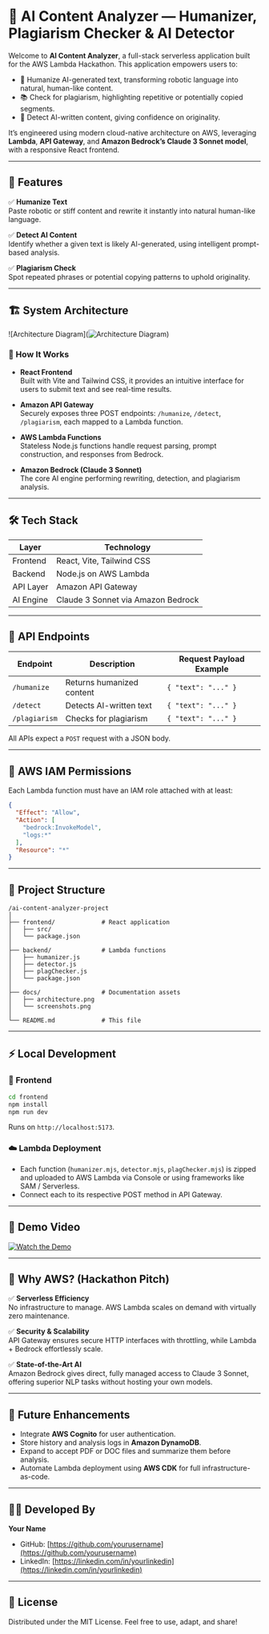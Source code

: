 
# 🧠 AI Content Analyzer — Humanizer, Plagiarism Checker & AI Detector

Welcome to **AI Content Analyzer**, a full-stack serverless application built for the AWS Lambda Hackathon.
This application empowers users to:

- 🧠 Humanize AI-generated text, transforming robotic language into natural, human-like content.
- 📚 Check for plagiarism, highlighting repetitive or potentially copied segments.
- 🤖 Detect AI-written content, giving confidence on originality.

It’s engineered using modern cloud-native architecture on AWS, leveraging **Lambda**, **API Gateway**, and **Amazon Bedrock’s Claude 3 Sonnet model**, with a responsive React frontend.

---

## 🚀 Features

✅ **Humanize Text**  
Paste robotic or stiff content and rewrite it instantly into natural human-like language.

✅ **Detect AI Content**  
Identify whether a given text is likely AI-generated, using intelligent prompt-based analysis.

✅ **Plagiarism Check**  
Spot repeated phrases or potential copying patterns to uphold originality.

---

## 🏗️ System Architecture

![Architecture Diagram](![Architecture Diagram](https://github.com/user-attachments/assets/7ac43750-8ef3-43f0-b115-210805543a7f))

### 📝 How It Works
- **React Frontend**  
  Built with Vite and Tailwind CSS, it provides an intuitive interface for users to submit text and see real-time results.

- **Amazon API Gateway**  
  Securely exposes three POST endpoints: `/humanize`, `/detect`, `/plagiarism`, each mapped to a Lambda function.

- **AWS Lambda Functions**  
  Stateless Node.js functions handle request parsing, prompt construction, and responses from Bedrock.

- **Amazon Bedrock (Claude 3 Sonnet)**  
  The core AI engine performing rewriting, detection, and plagiarism analysis.

---

## 🛠️ Tech Stack

| Layer             | Technology                                  |
|-------------------|---------------------------------------------|
| Frontend          | React, Vite, Tailwind CSS                   |
| Backend           | Node.js on AWS Lambda                      |
| API Layer         | Amazon API Gateway                         |
| AI Engine         | Claude 3 Sonnet via Amazon Bedrock          |

---

## 🔗 API Endpoints

| Endpoint       | Description               | Request Payload Example  |
|----------------|---------------------------|--------------------------|
| `/humanize`    | Returns humanized content | `{ "text": "..." }`      |
| `/detect`      | Detects AI-written text   | `{ "text": "..." }`      |
| `/plagiarism`  | Checks for plagiarism     | `{ "text": "..." }`      |

All APIs expect a `POST` request with a JSON body.

---

## 🔐 AWS IAM Permissions

Each Lambda function must have an IAM role attached with at least:

```json
{
  "Effect": "Allow",
  "Action": [
    "bedrock:InvokeModel",
    "logs:*"
  ],
  "Resource": "*"
}
```

---

## 📁 Project Structure

```
/ai-content-analyzer-project
│
├── frontend/             # React application
│   ├── src/
│   └── package.json
│
├── backend/              # Lambda functions
│   ├── humanizer.js
│   ├── detector.js
│   ├── plagChecker.js
│   └── package.json
│
├── docs/                 # Documentation assets
│   ├── architecture.png
│   └── screenshots.png
│
└── README.md             # This file
```

---

## ⚡ Local Development

### 🚀 Frontend

```bash
cd frontend
npm install
npm run dev
```
Runs on `http://localhost:5173`.

### ☁️ Lambda Deployment

- Each function (`humanizer.mjs`, `detector.mjs`, `plagChecker.mjs`) is zipped and uploaded to AWS Lambda via Console or using frameworks like SAM / Serverless.
- Connect each to its respective POST method in API Gateway.

---

## 🎥 Demo Video

[![Watch the Demo](https://img.youtube.com/vi/YOUR_VIDEO_ID/0.jpg)](https://www.youtube.com/watch?v=YOUR_VIDEO_ID)



---

## 🚀 Why AWS? (Hackathon Pitch)

✅ **Serverless Efficiency**  
No infrastructure to manage. AWS Lambda scales on demand with virtually zero maintenance.

✅ **Security & Scalability**  
API Gateway ensures secure HTTP interfaces with throttling, while Lambda + Bedrock effortlessly scale.

✅ **State-of-the-Art AI**  
Amazon Bedrock gives direct, fully managed access to Claude 3 Sonnet, offering superior NLP tasks without hosting your own models.

---

## 🌱 Future Enhancements

- Integrate **AWS Cognito** for user authentication.
- Store history and analysis logs in **Amazon DynamoDB**.
- Expand to accept PDF or DOC files and summarize them before analysis.
- Automate Lambda deployment using **AWS CDK** for full infrastructure-as-code.

---

## 👨‍💻 Developed By

**Your Name**  
- GitHub: [https://github.com/yourusername](https://github.com/yourusername)  
- LinkedIn: [https://linkedin.com/in/yourlinkedin](https://linkedin.com/in/yourlinkedin)

---

## 📜 License

Distributed under the MIT License. Feel free to use, adapt, and share!
